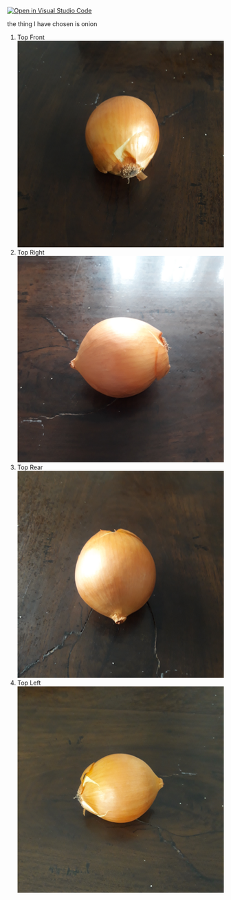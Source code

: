 [![Open in Visual Studio Code](https://classroom.github.com/assets/open-in-vscode-f059dc9a6f8d3a56e377f745f24479a46679e63a5d9fe6f495e02850cd0d8118.svg)](https://classroom.github.com/online_ide?assignment_repo_id=5665820&assignment_repo_type=AssignmentRepo)

the thing I have chosen is onion

1. Top Front
![TopFront](onion/TopFront.jpg)
2. Top Right
![TopRight](onion/TopRight.jpg)
3. Top Rear
![TopRear](onion/TopRear.jpg)
4. Top Left
![TopLeft](onion/TopLeft.jpg)

